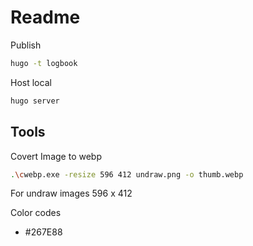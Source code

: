 # Readme

Publish

```bash
hugo -t logbook
```

Host local

```bash
hugo server
```


## Tools

Covert Image to webp

```bash
.\cwebp.exe -resize 596 412 undraw.png -o thumb.webp
````
For undraw images 596 x 412

Color codes

- #267E88




